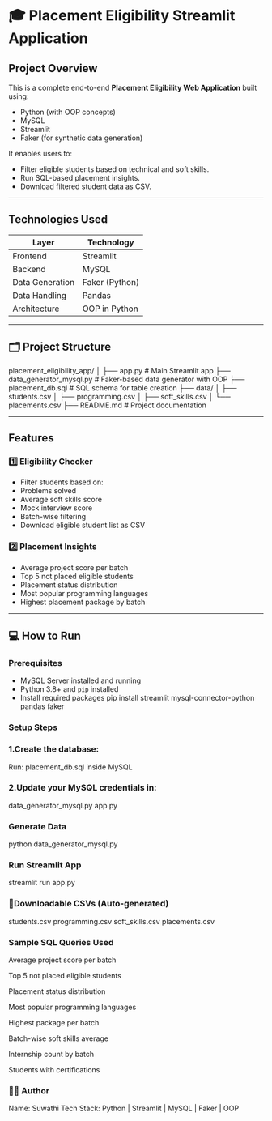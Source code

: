 # 🎓 Placement Eligibility Streamlit Application

##  Project Overview
This is a complete end-to-end **Placement Eligibility Web Application** built using:

-  Python (with OOP concepts)
-  MySQL
-  Streamlit
-  Faker (for synthetic data generation)

It enables users to:
- Filter eligible students based on technical and soft skills.
- Run SQL-based placement insights.
- Download filtered student data as CSV.

---

##  Technologies Used

| Layer         | Technology         |
|---------------|--------------------|
| Frontend      | Streamlit          |
| Backend       | MySQL              |
| Data Generation | Faker (Python)    |
| Data Handling | Pandas             |
| Architecture  | OOP in Python      |

---

## 🗂️ Project Structure

placement_eligibility_app/
│
├── app.py # Main Streamlit app
├── data_generator_mysql.py # Faker-based data generator with OOP
├── placement_db.sql # SQL schema for table creation
├── data/
│ ├── students.csv
│ ├── programming.csv
│ ├── soft_skills.csv
│ └── placements.csv
├── README.md # Project documentation

---

##  Features

### 1️⃣ Eligibility Checker
-  Filter students based on:
  - Problems solved
  - Average soft skills score
  - Mock interview score
-  Batch-wise filtering
-  Download eligible student list as CSV

### 2️⃣ Placement Insights
-  Average project score per batch
-  Top 5 not placed eligible students
-  Placement status distribution
-  Most popular programming languages
-  Highest placement package by batch

---

## 💻 How to Run

### Prerequisites
- MySQL Server installed and running
- Python 3.8+ and `pip` installed
- Install required packages
pip install streamlit mysql-connector-python pandas faker
### Setup Steps
### 1.Create the database:
Run: placement_db.sql inside MySQL
### 2.Update your MySQL credentials in:
data_generator_mysql.py
app.py
###  Generate Data
python data_generator_mysql.py
### Run Streamlit App
streamlit run app.py
### 📁Downloadable CSVs (Auto-generated)
students.csv
programming.csv
soft_skills.csv
placements.csv

### Sample SQL Queries Used
Average project score per batch

Top 5 not placed eligible students

Placement status distribution

Most popular programming languages

Highest package per batch

Batch-wise soft skills average

Internship count by batch

Students with certifications

### 👩‍💻 Author
Name: Suwathi
Tech Stack: Python | Streamlit | MySQL | Faker | OOP
